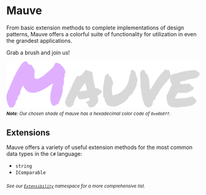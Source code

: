 # Mauve
From basic extension methods to complete implementations of design patterns, Mauve offers a colorful suite of functionality for utilization in even the grandest applications.

Grab a brush and join us!

![Mauve Banner](/mauve-banner.png "Mauve Banner")
<sub>***Note**: Our chosen shade of mauve has a hexadecimal color code of `0xe0b0ff`.*</sub>

## Extensions
Mauve offers a variety of useful extension methods for the most common data types in the `C#` language:

 - `string`
 - `IComparable`

<sub>*See our [`Extensibility`](https://github.com/tacosontitan/Mauve/tree/main/Mauve/Extensibility) namespace for a more comprehensive list.*</sub>